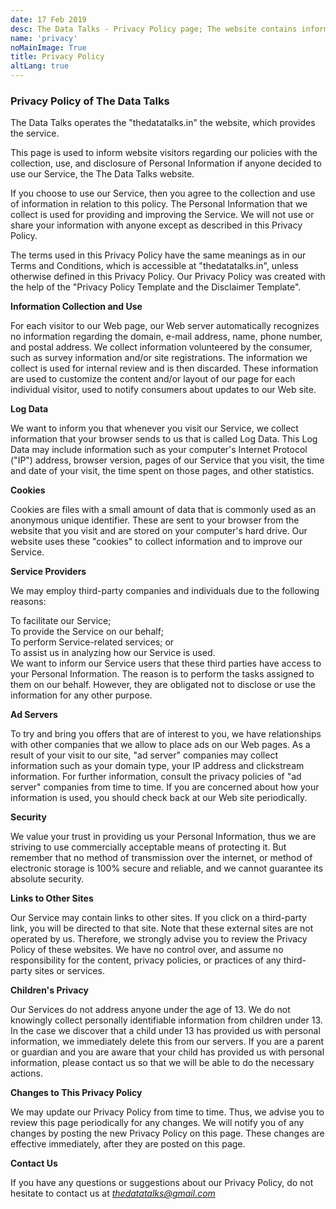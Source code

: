 ```yaml
---
date: 17 Feb 2019
desc: The Data Talks - Privacy Policy page; The website contains information about politics, economics, education & others.
name: 'privacy'
noMainImage: True
title: Privacy Policy
altLang: true
---
```


### Privacy Policy of The Data Talks

The Data Talks operates the "thedatatalks.in" the website,
which provides the service.

This page is used to inform website visitors regarding our policies with
the collection, use, and disclosure of Personal Information if anyone
decided to use our Service, the The Data Talks website.

If you choose to use our Service, then you agree to the collection and
use of information in relation to this policy. The Personal Information
that we collect is used for providing and improving the Service. We will
not use or share your information with anyone except as described in
this Privacy Policy.

The terms used in this Privacy Policy have the same meanings as in our
Terms and Conditions, which is accessible at "thedatatalks.in",
unless otherwise defined in this Privacy Policy. Our Privacy Policy was
created with the help of the "Privacy Policy Template and the Disclaimer
Template".

**Information Collection and Use**

For each visitor to our Web page, our Web server automatically
recognizes no information regarding the domain, e-mail address, name,
phone number, and postal address. We collect information volunteered by
the consumer, such as survey information and/or site registrations. The
information we collect is used for internal review and is then
discarded. These information are used to customize the content and/or
layout of our page for each individual visitor, used to notify consumers
about updates to our Web site.

**Log Data**

We want to inform you that whenever you visit our
Service, we collect information that your browser sends to us that is
called Log Data. This Log Data may include information such as your
computer's Internet Protocol ("IP") address, browser version, pages of
our Service that you visit, the time and date of your visit, the time
spent on those pages, and other statistics.

**Cookies**

Cookies are files with a small amount of data that is commonly used as
an anonymous unique identifier. These are sent to your browser from the
website that you visit and are stored on your computer's hard drive. Our
website uses these "cookies" to collect information and to improve our
Service.

**Service Providers**

We may employ third-party companies and individuals due to the following
reasons:

To facilitate our Service;  
To provide the Service on our behalf;  
To perform Service-related services; or  
To assist us in analyzing how our Service is used.  
We want to inform our Service users that these third parties have access
to your Personal Information. The reason is to perform the tasks
assigned to them on our behalf. However, they are obligated not to
disclose or use the information for any other purpose.

**Ad Servers**

To try and bring you offers that are of interest to you, we have
relationships with other companies that we allow to place ads on our Web
pages. As a result of your visit to our site, "ad server" companies may
collect information such as your domain type, your IP address and
clickstream information. For further information, consult the privacy
policies of "ad server" companies from time to time. If you are
concerned about how your information is used, you should check back at
our Web site periodically.

**Security**

We value your trust in providing us your Personal
Information, thus we are striving to use commercially acceptable means
of protecting it. But remember that no method of transmission over the
internet, or method of electronic storage is 100% secure and reliable,
and we cannot guarantee its absolute security.

**Links to Other Sites**

Our Service may contain links to other
sites. If you click on a third-party link, you will be directed to that
site. Note that these external sites are not operated by us. Therefore,
we strongly advise you to review the Privacy Policy of these websites.
We have no control over, and assume no responsibility for the content,
privacy policies, or practices of any third-party sites or services.

**Children's Privacy**

Our Services do not
address anyone under the age of 13. We do not knowingly collect
personally identifiable information from children under 13. In the case
we discover that a child under 13 has provided us with personal
information, we immediately delete this from our servers. If you are a
parent or guardian and you are aware that your child has provided us
with personal information, please contact us so that we will be able to
do the necessary actions.

**Changes to This Privacy Policy**

We may update our Privacy Policy from time to time. Thus, we advise you
to review this page periodically for any changes. We will notify you of
any changes by posting the new Privacy Policy on this page. These
changes are effective immediately, after they are posted on this page.

**Contact Us**

If you have any questions or suggestions about our
Privacy Policy, do not hesitate to contact us at
<a href="mailto: thedatatalks@gmail.com"><em><thedatatalks@gmail.com></em></a>


<style>
    /* body{
    font-family: 'Source Sans Pro', -apple-system, BlinkMacSystemFont, 'Segoe UI', Roboto, 'Helvetica Neue', Arial, sans-serif;
    } */
</style>